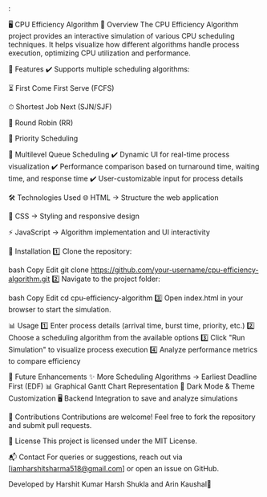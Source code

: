 :

🖥️ CPU Efficiency Algorithm 📌 Overview The CPU Efficiency Algorithm project provides an interactive simulation of various CPU scheduling techniques. It helps visualize how different algorithms handle process execution, optimizing CPU utilization and performance.

🚀 Features ✔️ Supports multiple scheduling algorithms:

⏳ First Come First Serve (FCFS)

⏱ Shortest Job Next (SJN/SJF)

🔄 Round Robin (RR)

🎯 Priority Scheduling

🏢 Multilevel Queue Scheduling ✔️ Dynamic UI for real-time process visualization ✔️ Performance comparison based on turnaround time, waiting time, and response time ✔️ User-customizable input for process details

🛠 Technologies Used 🌐 HTML → Structure the web application

🎨 CSS → Styling and responsive design

⚡ JavaScript → Algorithm implementation and UI interactivity

🔧 Installation 1️⃣ Clone the repository:

bash Copy Edit git clone https://github.com/your-username/cpu-efficiency-algorithm.git 2️⃣ Navigate to the project folder:

bash Copy Edit cd cpu-efficiency-algorithm 3️⃣ Open index.html in your browser to start the simulation.

📊 Usage 1️⃣ Enter process details (arrival time, burst time, priority, etc.) 2️⃣ Choose a scheduling algorithm from the available options 3️⃣ Click "Run Simulation" to visualize process execution 4️⃣ Analyze performance metrics to compare efficiency

🔮 Future Enhancements ✨ More Scheduling Algorithms → Earliest Deadline First (EDF) 📊 Graphical Gantt Chart Representation 🌙 Dark Mode & Theme Customization 🖥 Backend Integration to save and analyze simulations

🤝 Contributions Contributions are welcome! Feel free to fork the repository and submit pull requests.

📝 License This project is licensed under the MIT License.

📬 Contact For queries or suggestions, reach out via [iamharshitsharma518@gmail.com] or open an issue on GitHub.

Developed by Harshit Kumar Harsh Shukla and Arin Kaushal🚀

